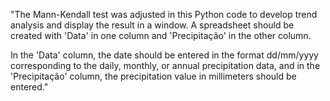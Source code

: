 "The Mann-Kendall test was adjusted in this Python code to develop trend analysis and display the result in a window. A spreadsheet should be created with 'Data' in one column and 'Precipitação' in the other column.

In the 'Data' column, the date should be entered in the format dd/mm/yyyy corresponding to the daily, monthly, or annual precipitation data, and in the 'Precipitação' column, the precipitation value in millimeters should be entered."
